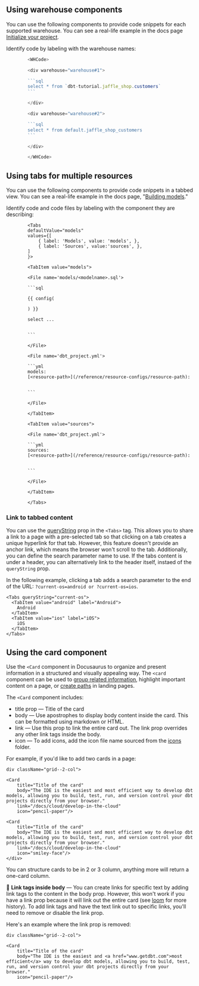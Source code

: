 ## Using warehouse components

You can use the following components to provide code snippets for each supported warehouse. You can see a real-life example in the docs page [Initialize your project](/guides/databricks?step=6).

Identify code by labeling with the warehouse names:

```js
        <WHCode>

        <div warehouse="warehouse#1">

        ```sql
        select * from `dbt-tutorial.jaffle_shop.customers`
        ```

        </div>

        <div warehouse="warehouse#2">

        ```sql
        select * from default.jaffle_shop_customers
        ```

        </div>

        </WHCode>
```

## Using tabs for multiple resources

You can use the following components to provide code snippets in a tabbed view. You can see a real-life example in the docs page, "[Building models](https://docs.getdbt.com/docs/building-a-dbt-project/building-models#building-dependencies-between-models)."

Identify code and code files by labeling with the component they are describing:

```code
        <Tabs
        defaultValue="models"
        values={[
            { label: 'Models', value: 'models', },
            { label: 'Sources', value:'sources', },
        ]
        }>

        <TabItem value="models">

        <File name='models/<modelname>.sql'>

        ```sql

        {{ config(

        ) }}

        select ...


        ```

        </File>

        <File name='dbt_project.yml'>

        ```yml
        models:
        [<resource-path>](/reference/resource-configs/resource-path):


        ```

        </File>

        </TabItem>

        <TabItem value="sources">

        <File name='dbt_project.yml'>

        ```yml
        sources:
        [<resource-path>](/reference/resource-configs/resource-path):


        ```

        </File>

        </TabItem>

        </Tabs>
```

### Link to tabbed content

You can use the [queryString](https://docusaurus.io/docs/next/markdown-features/tabs?current-os=ios#query-string) prop in the `<Tabs>` tag. This allows you to share a link to a page with a pre-selected tab so that clicking on a tab creates a unique hyperlink for that tab. However, this feature doesn't provide an anchor link, which means the browser won't scroll to the tab. Additionally, you can define the search parameter name to use. If the tabs content is under a header, you can alternatively link to the header itself, instaed of the `queryString` prop.

In the following example, clicking a tab adds a search parameter to the end of the URL: `?current-os=android or ?current-os=ios`.

```
<Tabs queryString="current-os">
  <TabItem value="android" label="Android">
    Android
  </TabItem>
  <TabItem value="ios" label="iOS">
    iOS
  </TabItem>
</Tabs>
```

## Using the card component

Use the `<Card` component in Docusaurus to organize and present information in a structured and visually appealing way. The `<card` component can be used to [group related information](https://docs.getdbt.com/docs/cloud/about-cloud/dbt-cloud-features), highlight important content on a page, or [create paths](https://docs.getdbt.com/docs/quickstarts/overview) in landing pages.

The `<Card` component includes:

- title prop &mdash; Title of the card
- body &mdash; Use apostrophes to display body content inside the card. This can be formatted using markdown or HTML. 
- link &mdash; Use this prop to link the entire card out. The link prop overrides any other link tags inside the body.
- icon &mdash; To add icons, add the icon file name sourced from the [icons](https://github.com/dbt-labs/docs.getdbt.com/tree/current/website/static/img/icons) folder.

For example, if you'd like to add two cards in a page:

```
div className="grid--2-col">

<Card
    title="Title of the card"
    body="The IDE is the easiest and most efficient way to develop dbt models, allowing you to build, test, run, and version control your dbt projects directly from your browser."
    link="/docs/cloud/develop-in-the-cloud"
    icon="pencil-paper"/>
    
<Card
    title="Title of the card"
    body="The IDE is the easiest and most efficient way to develop dbt models, allowing you to build, test, run, and version control your dbt projects directly from your browser."
    link="/docs/cloud/develop-in-the-cloud"
    icon="smiley-face"/>
</div>
```

You can structure cards to be in 2 or 3 column, anything more will return a one-card column. 

📌 **Link tags inside body** &mdash; You can create links for specific text by adding link tags to the content in the body prop. However, this won't work if you have a link prop because it will link out the entire card (see [loom](https://www.loom.com/share/c34967b5bd2945beb81061b43c4797be?t=80) for more history). To add link tags and have the text link out to specific links, you'll need to remove or disable the link prop. 

Here's an example where the link prop is removed:

```
div className="grid--2-col">

<Card
    title="Title of the card"
    body="The IDE is the easiest and <a href="www.getdbt.com">most efficient</a> way to develop dbt models, allowing you to build, test, run, and version control your dbt projects directly from your browser."
    icon="pencil-paper"/>
```
